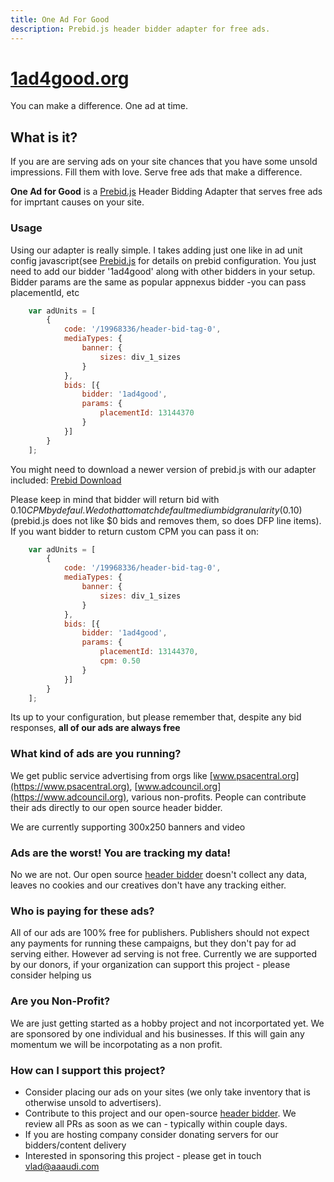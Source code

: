 ```yaml
---
title: One Ad For Good
description: Prebid.js header bidder adapter for free ads.
---
```


# [1ad4good.org](http://1ad4good.org) 

You can make a difference. One ad at time. 

## What is it? 

If you are are serving ads on your site chances that you have some unsold impressions. Fill them with love.
Serve free ads that make a difference. 

**One Ad for Good** is a [Prebid.js](https://prebid.org) Header Bidding Adapter that serves free ads for imprtant causes on your site.

### Usage

Using our adapter is really simple. I takes adding just one like in ad unit config javascript(see [Prebid.js](https://prebid.org) for details on prebid configuration. You just need to add our bidder '1ad4good' along with other bidders in your setup. Bidder params are the same as popular appnexus bidder -you can pass placementId, etc

```javascript
    var adUnits = [
        {
            code: '/19968336/header-bid-tag-0',
            mediaTypes: {
                banner: {
                    sizes: div_1_sizes
                }
            },
            bids: [{
                bidder: '1ad4good',
                params: {
                    placementId: 13144370
                }
            }]
        }
    ];
```
You might need to download a newer version of prebid.js with our adapter included: [Prebid Download](http://prebid.org/download.html)

Please keep in mind that bidder will return bid with $0.10 CPM by defaul. We do that to match default medium bid granularity ($0.10) (prebid.js does not like $0 bids and removes them, so does DFP line items). If you want bidder to return custom CPM you can pass it on:
```javascript
    var adUnits = [
        {
            code: '/19968336/header-bid-tag-0',
            mediaTypes: {
                banner: {
                    sizes: div_1_sizes
                }
            },
            bids: [{
                bidder: '1ad4good',
                params: {
                    placementId: 13144370,
                    cpm: 0.50
                }
            }]
        }
    ];
```
Its up to your configuration, but please remember that, despite any bid responses, **all of our ads are always free**
### What kind of ads are you running?

We get public service advertising from orgs like [www.psacentral.org](https://www.psacentral.org), [www.adcouncil.org](https://www.adcouncil.org), various non-profits. People can contribute their ads directly to our open source header bidder.

We are currently supporting 300x250 banners and video

### Ads are the worst! You are tracking my data!

No we are not. Our open source [header bidder](https://github.com/vladgurgov/header-bidder) doesn't collect any data, leaves no cookies and our creatives don't have any tracking either.

### Who is paying for these ads?

All of our ads are 100% free for publishers. Publishers should not expect any payments for running these campaigns, but they don't pay for ad serving either. However ad serving is not free. Currently we are supported by our donors, if your organization can support this project - please consider helping us

### Are you Non-Profit?
We are just getting started as a hobby project and not incorportated yet. We are sponsored by one individual and his businesses. If this will gain any momentum we will be incorpotating as a non profit.

### How can I support this project?

- Consider placing our ads on your sites (we only take inventory that is otherwise unsold to advertisers). 
- Contribute to this project and our open-source [header bidder](https://github.com/vladgurgov/header-bidder). We review all PRs as soon as we can - typically within couple days.
- If you are hosting company consider donating servers for our bidders/content delivery
- Interested in sponsoring this project - please get in touch vlad@aaaudi.com
